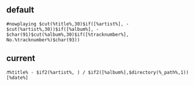 ## default


```
#nowplaying $cut(%title%,30)$if([%artist%], - $cut(%artist%,30))$if([%album%], - $char(91)$cut(%album%,30)$if([%tracknumber%], No.%tracknumber%)$char(93))
```

## current
```
♬%title% - $if2(%artist%, ) / $if2([%album%],$directory(%_path%,1)) [%date%]
```
